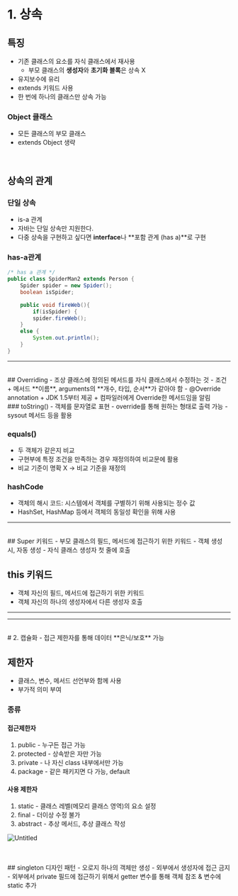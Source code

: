 # 1. 상속

## 특징
- 기존 클래스의 요소를 자식 클래스에서 재사용
  + 부모 클래스의 **생성자**와 **초기화 블록**은 상속 X
- 유지보수에 유리
- extends 키워드 사용
- 한 번에 하나의 클래스만 상속 가능


### Object 클래스
- 모든 클래스의 부모 클래스
- extends Object 생략

<br>

## 상속의 관계
### 단일 상속
- is-a 관계
- 자바는 단일 상속만 지원한다.
- 다중 상속을 구현하고 싶다면 **interface**나 **포함 관계 (has a)**로 구현

### has-a관계
```java
/* has a 관계 */
public class SpiderMan2 extends Person {
	Spider spider = new Spider();
	boolean isSpider;

	public void fireWeb(){
		if(isSpider) {
		spider.fireWeb();
	}
	else {
		System.out.println();
	}
}
```

- - -
<br>
## Overriding
- 조상 클래스에 정의된 메서드를 자식 클래스에서 수정하는 것
- 조건
  + 메서드 **이름**, arguments의 **개수, 타입, 순서**가 같아야 함
- @Override annotation
  + JDK 1.5부터 제공
  + 컴파일러에게 Override한 메서드임을 알림

<br>
### toString()
- 객체를 문자열로 표현
- override를 통해 원하는 형태로 출력 가능
- sysout 메서드 등을 활용

### equals()
- 두 객체가 같은지 비교
- 구현부에 특정 조건을 만족하는 경우 재정의하여 비교문에 활용
- 비교 기준이 명확 X -> 비교 기준을 재정의

### hashCode
- 객체의 해시 코드: 시스템에서 객체를 구별하기 위해 사용되는 정수 값
- HashSet, HashMap 등에서 객체의 동일성 확인을 위해 사용


- - -
<br>
## Super 키워드
- 부모 클래스의 필드, 메서드에 접근하기 위한 키워드
- 객체 생성 시, 자동 생성
- 자식 클래스 생성자 첫 줄에 호출

## this 키워드
- 객체 자신의 필드, 메서드에 접근하기 위한 키워드
- 객체 자신의 하나의 생성자에서 다른 생성자 호출 

- - - 
- - -

<br>
# 2. 캡슐화
- 접근 제한자를 통해 데이터 **은닉/보호** 가능


## 제한자
- 클래스, 변수, 메서드 선언부와 함께 사용
- 부가적 의미 부여

### 종류
#### 접근제한자
1. public - 누구든 접근 가능
2. protected - 상속받은 자만 가능
3. private - 나 자신 class 내부에서만 가능
4. package - 같은 패키지면 다 가능, default


#### 사용 제한자
1. static - 클래스 레벨(메모리 클래스 영역)의 요소 설정
2. final - 더이상 수정 불가
3. abstract - 추상 메서드, 추상 클래스 작성

![Untitled](https://s3-us-west-2.amazonaws.com/secure.notion-static.com/dbb16c14-35fb-44ea-bf01-5f42c9ce88dd/Untitled.png)

<br>

<br>
## singleton 디자인 패턴
- 오로지 하나의 객체만 생성
- 외부에서 생성자에 접근 금지
- 외부에서 private 필드에 접근하기 위해서 getter 변수를 통해 객체 참조 & 변수에 static 추가
